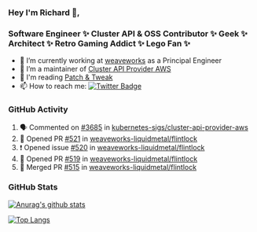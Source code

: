 ### Hey I'm Richard 👋, 

<h3 align="left">Software Engineer ✨ Cluster API & OSS Contributor ✨ Geek ✨ Architect ✨ Retro Gaming Addict ✨ Lego Fan ✨</h3>

- 🔭 I’m currently working at [weaveworks](https://github.com/weaveworks) as a Principal Engineer
- 👯 I’m a maintainer of [Cluster API Provider AWS](https://github.com/kubernetes-sigs/cluster-api-provider-aws)
- 💬 I'm reading [Patch & Tweak](https://bjooks.com/products/patch-tweak-exploring-modular-synthesis)
- 📫 How to reach me: [![Twitter Badge](https://img.shields.io/badge/-@fruit_case-00acee?style=flat&logo=Twitter&logoColor=white)](https://twitter.com/intent/follow?screen_name=fruit_case "Follow on Twitter")

### GitHub Activity 

<!--START_SECTION:activity-->
1. 🗣 Commented on [#3685](https://github.com/kubernetes-sigs/cluster-api-provider-aws/issues/3685) in [kubernetes-sigs/cluster-api-provider-aws](https://github.com/kubernetes-sigs/cluster-api-provider-aws)
2. 💪 Opened PR [#521](https://github.com/weaveworks-liquidmetal/flintlock/pull/521) in [weaveworks-liquidmetal/flintlock](https://github.com/weaveworks-liquidmetal/flintlock)
3. ❗️ Opened issue [#520](https://github.com/weaveworks-liquidmetal/flintlock/issues/520) in [weaveworks-liquidmetal/flintlock](https://github.com/weaveworks-liquidmetal/flintlock)
4. 💪 Opened PR [#519](https://github.com/weaveworks-liquidmetal/flintlock/pull/519) in [weaveworks-liquidmetal/flintlock](https://github.com/weaveworks-liquidmetal/flintlock)
5. 🎉 Merged PR [#515](https://github.com/weaveworks-liquidmetal/flintlock/pull/515) in [weaveworks-liquidmetal/flintlock](https://github.com/weaveworks-liquidmetal/flintlock)
<!--END_SECTION:activity-->

### GitHub Stats

[![Anurag's github stats](https://github-readme-stats.vercel.app/api?username=richardcase&count_private=true&show_icons=true)](https://github.com/anuraghazra/github-readme-stats)

[![Top Langs](https://github-readme-stats.vercel.app/api/top-langs/?username=richardcase&hide=html&layout=compact)](https://github.com/anuraghazra/github-readme-stats)
